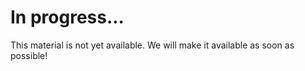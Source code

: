 # In progress...

This material is not yet available. We will make it available as soon as possible!

